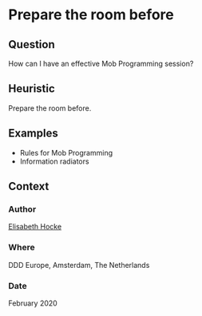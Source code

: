 # Prepare the room before

## Question
How can I have an effective Mob Programming session?

## Heuristic
Prepare the room before.

## Examples
- Rules for Mob Programming
- Information radiators

## Context
### Author
[Elisabeth Hocke](https://twitter.com/lisihocke)

### Where
DDD Europe, Amsterdam, The Netherlands

### Date
February 2020